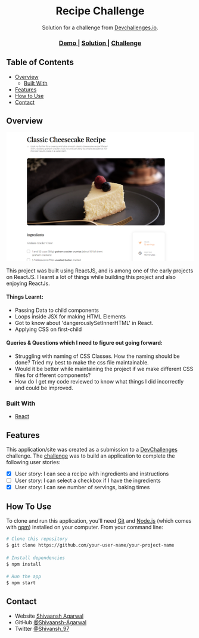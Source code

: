 <h1 align="center">Recipe Challenge</h1>

<div align="center">
   Solution for a challenge from  <a href="http://devchallenges.io" target="_blank">Devchallenges.io</a>.
</div>

<div align="center">
  <h3>
    <a href="https://recipe-page-shivaansh.netlify.app/">
      Demo
    </a>
    <span> | </span>
    <a href="https://devchallenges.io/solutions/h2orj7k3drJJ3H5adgcL">
      Solution
    </a>
    <span> | </span>
    <a href="https://devchallenges.io/challenges/OEKdUZ6xs0h99C38XVht">
      Challenge
    </a>
  </h3>
</div>

<!-- TABLE OF CONTENTS -->

## Table of Contents

- [Overview](#overview)
  - [Built With](#built-with)
- [Features](#features)
- [How to Use](#how-to-use)
- [Contact](#contact)

<!-- OVERVIEW -->

## Overview

<img src="screenshot.PNG" alt=""/>

This project was built using ReactJS, and is among one of the early projects on ReactJS. I learnt a lot of things while building this project and also enjoying ReactJs.

<h4><strong> Things Learnt: </strong></h4>
<ul>
   <li>Passing Data to child components </li>
   <li>Loops inside JSX for making HTML Elements </li>
   <li>Got to know about 'dangerouslySetInnerHTML' in React.</li>
   <li>Applying CSS on first-child</li>
</ul>

<h4><strong> Queries & Questions which I need to figure out going forward: </strong></h4>
<ul>
   <li>Struggling with naming of CSS Classes. How the naming should be done? Tried my best to make the css file maintainable.   </li>
   <li>Would it be better while maintaining the project if we make different CSS files for different components?   </li>
   <li>How do I get my code reviewed to know what things I did incorrectly and could be improved.   </li>
</ul>

### Built With

- [React](https://reactjs.org/)

## Features

This application/site was created as a submission to a [DevChallenges](https://devchallenges.io/challenges) challenge. The [challenge](https://devchallenges.io/challenges/TtUjDt19eIHxNQ4n5jps) was to build an application to complete the following user stories:

- [x] User story: I can see a recipe with ingredients and instructions
- [ ] User story: I can select a checkbox if I have the ingredients
- [x] User story: I can see number of servings, baking times

## How To Use

To clone and run this application, you'll need [Git](https://git-scm.com) and [Node.js](https://nodejs.org/en/download/) (which comes with [npm](http://npmjs.com)) installed on your computer. From your command line:

```bash
# Clone this repository
$ git clone https://github.com/your-user-name/your-project-name

# Install dependencies
$ npm install

# Run the app
$ npm start
```

## Contact

- Website [Shivaansh Agarwal](https://shivaansh-agarwal.netlify.app/index.html)
- GitHub [@Shivaansh-Agarwal](https://github.com/Shivaansh-Agarwal)
- Twitter [@Shivansh_97](https://twitter.com/Shivansh_97)
